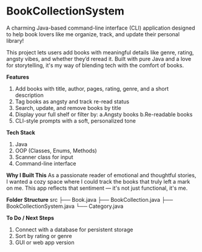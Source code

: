 # BookCollectionSystem
A charming Java-based command-line interface (CLI) application designed to help book lovers like me organize, track, and update their personal library! 

This project lets users add books with meaningful details like genre, rating, angsty vibes, and whether they’d reread it. 
Built with pure Java and a love for storytelling, it's my way of blending tech with the comfort of books.

**Features**
1. Add books with title, author, pages, rating, genre, and a short description
2. Tag books as angsty and track re-read status
3. Search, update, and remove books by title
4. Display your full shelf or filter by:
   a.Angsty books
   b.Re-readable books
5. CLI-style prompts with a soft, personalized tone

**Tech Stack**
1. Java
2. OOP (Classes, Enums, Methods)
3. Scanner class for input
4. Command-line interface

**Why I Built This**
As a passionate reader of emotional and thoughtful stories, I wanted a cozy space where I could track the books that truly left a mark on me. 
This app reflects that sentiment — it's not just functional, it's me.

**Folder Structure**
src
├── Book.java
├── BookCollection.java
├── BookCollectionSystem.java
└── Category.java

**To Do / Next Steps**

1. Connect with a database for persistent storage
2. Sort by rating or genre
3. GUI or web app version
